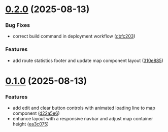 # [0.2.0](https://github.com/darthkali/brouter-react/compare/v0.1.0...v0.2.0) (2025-08-13)


### Bug Fixes

* correct build command in deployment workflow ([dbfc203](https://github.com/darthkali/brouter-react/commit/dbfc203f623ba474a5261fb644bf0cbbb909fe12))


### Features

* add route statistics footer and update map component layout ([310e885](https://github.com/darthkali/brouter-react/commit/310e885a99103ba502f4a0ea695aa728c741610f))

# [0.1.0](https://github.com/darthkali/brouter-react/compare/v0.0.0...v0.1.0) (2025-08-13)


### Features

* add edit and clear button controls with animated loading line to map component ([d22a5e6](https://github.com/darthkali/brouter-react/commit/d22a5e6e9fe31fa49ddfde5665992f72badd1fdd))
* enhance layout with a responsive navbar and adjust map container height ([ea3c075](https://github.com/darthkali/brouter-react/commit/ea3c07599af5ed379446ea088ee6d345f7fc3d91))
